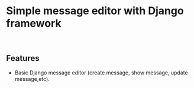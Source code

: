 # Simple message editor with Django framework

<br/>

## Features

* Basic Django message editor (create message, show message, update message,etc).
